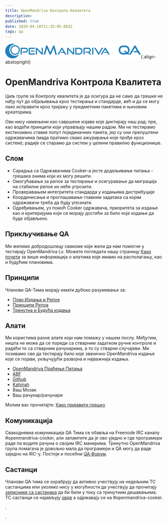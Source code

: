 ```yaml
---
title: OpenMandriva Контрола Квалитета
description: 
published: true
date: 2020-04-10T21:35:05.663Z
tags: qa
---
```


![header-tr-qa.png](/assets/header-tr-qa.png){.align-abstopright}

# OpenMandriva Контрола Квалитета

Циљ групе за Контролу квалитета је да осигура да не само да грешке не нађу пут до објаљивања кроз тестирања и стандарде, већ и да се могу лако исправити кроз тријажу у предметним пакетима и њиховим креаторима.

Ови нису намењени као савршене изјаве које диктирају наш рад; пре, као водећи принципи који управљају нашим радом. Ми не тестирамо екстензивно ставке попут појединачних пакета, јер су они препуштени одржавачима (мада пратимо свако ажурирање које прође кроз систем); радије се старамо да систем у целини правилно функционише.

## Слом
- Сарадња са Одржавачима Cooker-a јесте додељивање питања - грешака онима који их могу решити.
- Омогућавање за репое за тестирање и осигуравање да миграција на стабилне репое их неће угрозити.
- Проверавањем интегритета стандарда у издањима дистрибуције
- Координисање и проглашавање главним задатака са којим одражавачи треба да буду упознати.
- Одређивањем, уз помоћ Cooker одржавача, приоритета за издање као и критеријума који се морају достићи за било које издање да буде објављено.

## Прикључивање QA
Ми желимо добродошлицу свакоме који жели да нам помогне у тестирају OpenMandriva Lx.
Mожете погледати нашу страницу [Како почети](/dev/qa-getting-started) за више информација о алатима које имамо на располагању, као и будућим плановима.

## Принципи
Чланови QA-Тима морају имати дубоко разумевање за:

- [План Издања и Репое](/doc/release-plan-and-repositories)
- [Принципи Репоа](/dev/repository-policies)
- [Тренутна и Будућа издања](/releases)

## Алати
Ми користима разне алате који нам помажу у нашем послу. Међутим, ништа не може да се пореди са стварним задатком ручне контроле и радећи то са стварним рачунарима, а то су стварни случајеви.
Ми позивамо све да тестирају било које званично OpenMandriva издање које се појави, укључујући развојна и најважнија издања.

- [OpenMandriva Праћење Питања](http://issues.openmandriva.org/)
- [ABF](https://abf.openmandriva.org/projects)
- [Github](https://github.com/OpenMandrivaSoftware)
- [Kahinah](https://kahinah.rxu.tech/)
- Ваш Мозак
- Ваш рачунар/рачунари

Молим вас прочитајте: [Како пријавити грешку](/doc/howto-report-bug)

## Комуникација
Свакодневна комуникација QA Тима се обавља на Freenode IRC каналу #openmandriva-cooker, али запамтите да је ово уједно и где програмери раде па водите рачуна о својим IRC манирима.
Тренутно OpenMandriva група помагача је довољно мала да програмери и QA могу да раде заједно на IRC-у.
Постоји и посебни [QA Форум](https://forum.openmandriva.org/c/en/qa).

## Састанци
Чланови QA тима се охрабрују да активно учествују на недељним TC састанцима или уколико нису у могућности да учествују да прочитају [записнике са састанака](https://chwido.openmandriva.org/meetings/%23openmandriva-cooker/) да би били у току са тренутним дешавањима.
TC састанци се најављују [овде](https://forum.openmandriva.org/t/events-and-meetings-calendar/2735) а одржавају се на #openmandriva-cooker. 


.

.

